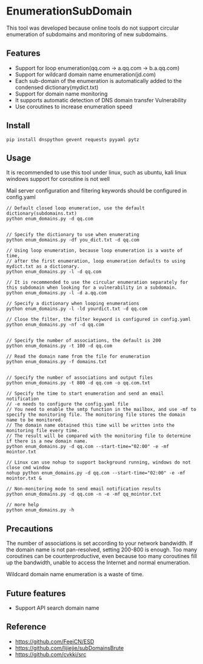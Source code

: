 # EnumerationSubDomain
This tool was developed because online tools do not support circular enumeration of subdomains and monitoring of new subdomains.

## Features
- Support for loop enumeration(qq.com -> a.qq.com -> b.a.qq.com)
- Support for wildcard domain name enumeration(jd.com)
- Each sub-domain of the enumeration is automatically added to the condensed dictionary(mydict.txt)
- Support for domain name monitoring
- It supports automatic detection of DNS domain transfer Vulnerability
- Use coroutines to increase enumeration speed  

## Install
```
pip install dnspython gevent requests pyyaml pytz
```

## Usage
It is recommended to use this tool under linux, such as ubuntu, kali linux
windows support for coroutine is not well

Mail server configuration and filtering keywords should be configured in config.yaml


```
// Default closed loop enumeration, use the default dictionary(subdomains.txt)
python enum_domains.py -d qq.com


// Specify the dictionary to use when enumerating
python enum_domains.py -df you_dict.txt -d qq.com

// Using loop enumeration, because loop enumeration is a waste of time,
// after the first enumeration, loop enumeration defaults to using mydict.txt as a dictionary.
python enum_domains.py -l -d qq.com

// It is recommended to use the circular enumeration separately for this subdomain when looking for a vulnerability in a subdomain.
python enum_domains.py -l -d a.qq.com

// Specify a dictionary when looping enumerations
python enum_domains.py -l -ld yourdict.txt -d qq.com

// Close the filter, the filter keyword is configured in config.yaml
python enum_domains.py -nf -d qq.com


// Specify the number of associations, the default is 200
python enum_domains.py -t 100 -d qq.com

// Read the domain name from the file for enumeration
python enum_domains.py -f domains.txt


// Specify the number of associations and output files
python enum_domains.py -t 800 -d qq.com -o qq.com.txt

// Specify the time to start enumeration and send an email notification
// -e needs to configure the config.yaml file
// You need to enable the smtp function in the mailbox, and use -mf to specify the monitoring file. The monitoring file stores the domain name to be monitored.
// The domain name obtained this time will be written into the monitoring file every time.
// The result will be compared with the monitoring file to determine if there is a new domain name.
python enum_domains.py -d qq.com --start-time="02:00" -e -mf mointor.txt

// Linux can use nohup to support background running, windows do not close cmd window
nohup python enum_domains.py -d qq.com --start-time="02:00" -e -mf mointor.txt &

// Non-monitoring mode to send email notification results
python enum_domains.py -d qq.com -n -e -mf qq_mointor.txt

// more help
python enum_domains.py -h

```
## Precautions
The number of associations is set according to your network bandwidth. If the domain name is not pan-resolved, setting 200-800 is enough.
Too many coroutines can be counterproductive, even because too many coroutines fill up the bandwidth, unable to access the Internet and normal enumeration.

Wildcard domain name enumeration is a waste of time.

## Future features
- Support API search domain name

## Reference
- https://github.com/FeeiCN/ESD
- https://github.com/lijiejie/subDomainsBrute
- https://github.com/cvkki/src
